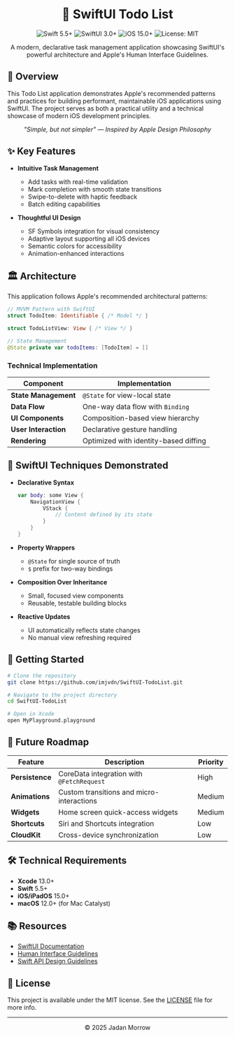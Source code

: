 <div align="center">

# 📝 SwiftUI Todo List

<p align="center">
  <img src="https://img.shields.io/badge/Swift-5.5+-orange.svg" alt="Swift 5.5+"/>
  <img src="https://img.shields.io/badge/SwiftUI-3.0+-blue.svg" alt="SwiftUI 3.0+"/>
  <img src="https://img.shields.io/badge/iOS-15.0+-lightgrey.svg" alt="iOS 15.0+"/>
  <img src="https://img.shields.io/badge/license-MIT-green.svg" alt="License: MIT"/>
</p>

<p align="center">A modern, declarative task management application showcasing SwiftUI's powerful architecture and Apple's Human Interface Guidelines.</p>

</div>

## 🌟 Overview

This Todo List application demonstrates Apple's recommended patterns and practices for building performant, maintainable iOS applications using SwiftUI. The project serves as both a practical utility and a technical showcase of modern iOS development principles.

<div align="center">
<i>"Simple, but not simpler" — Inspired by Apple Design Philosophy</i>
</div>

## ✨ Key Features

- **Intuitive Task Management**
  - Add tasks with real-time validation
  - Mark completion with smooth state transitions
  - Swipe-to-delete with haptic feedback
  - Batch editing capabilities

- **Thoughtful UI Design**
  - SF Symbols integration for visual consistency
  - Adaptive layout supporting all iOS devices
  - Semantic colors for accessibility
  - Animation-enhanced interactions

## 🏛 Architecture

This application follows Apple's recommended architectural patterns:

```swift
// MVVM Pattern with SwiftUI
struct TodoItem: Identifiable { /* Model */ }

struct TodoListView: View { /* View */ }

// State Management
@State private var todoItems: [TodoItem] = []
```

### Technical Implementation

| Component | Implementation |
|-----------|----------------|
| **State Management** | `@State` for view-local state |
| **Data Flow** | One-way data flow with `Binding` |
| **UI Components** | Composition-based view hierarchy |
| **User Interaction** | Declarative gesture handling |
| **Rendering** | Optimized with identity-based diffing |

## 📱 SwiftUI Techniques Demonstrated

- **Declarative Syntax**
  ```swift
  var body: some View {
      NavigationView {
          VStack {
              // Content defined by its state
          }
      }
  }
  ```

- **Property Wrappers**
  - `@State` for single source of truth
  - `$` prefix for two-way bindings

- **Composition Over Inheritance**
  - Small, focused view components
  - Reusable, testable building blocks

- **Reactive Updates**
  - UI automatically reflects state changes
  - No manual view refreshing required

## 🚀 Getting Started

```bash
# Clone the repository
git clone https://github.com/imjvdn/SwiftUI-TodoList.git

# Navigate to the project directory
cd SwiftUI-TodoList

# Open in Xcode
open MyPlayground.playground
```

## 🔮 Future Roadmap

| Feature | Description | Priority |
|---------|-------------|----------|
| **Persistence** | CoreData integration with `@FetchRequest` | High |
| **Animations** | Custom transitions and micro-interactions | Medium |
| **Widgets** | Home screen quick-access widgets | Medium |
| **Shortcuts** | Siri and Shortcuts integration | Low |
| **CloudKit** | Cross-device synchronization | Low |

## 🛠 Technical Requirements

- **Xcode** 13.0+
- **Swift** 5.5+
- **iOS/iPadOS** 15.0+
- **macOS** 12.0+ (for Mac Catalyst)

## 📚 Resources

- [SwiftUI Documentation](https://developer.apple.com/documentation/swiftui)
- [Human Interface Guidelines](https://developer.apple.com/design/human-interface-guidelines/)
- [Swift API Design Guidelines](https://swift.org/documentation/api-design-guidelines/)

## 📄 License

This project is available under the MIT license. See the [LICENSE](LICENSE) file for more info.

---

<div align="center">
<p>© 2025 Jadan Morrow</p>
</div>
